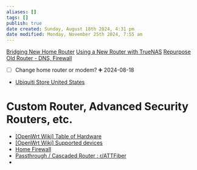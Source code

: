 ```yaml
---
aliases: []
tags: []
publish: true
date created: Sunday, August 18th 2024, 4:31 pm
date modified: Monday, November 25th 2024, 7:55 am
---
```


[Bridging New Home Router](../Bridging%20New%20Home%20Router/Bridging%20New%20Home%20Router.md)
[Using a New Router with TrueNAS](../../Home%20Lab,%20Home%20Server/TrueNAS%20Scale%20Home%20Server/Using%20a%20New%20Router%20with%20TrueNAS/Using%20a%20New%20Router%20with%20TrueNAS.md)
[Repurpose Old Router - DNS, Firewall](../Repurpose%20Old%20Router%20-%20DNS,%20Firewall/Repurpose%20Old%20Router%20-%20DNS,%20Firewall.md)

- [ ] Change home router or modem? ➕ 2024-08-18

- [Ubiquiti Store United States](https://store.ui.com/us/en)

# Custom Router, Advanced Security Routers, etc.

- [\[OpenWrt Wiki\] Table of Hardware](https://openwrt.org/toh/start)
- [\[OpenWrt Wiki\] Supported devices](https://openwrt.org/supported_devices)
- [Home Firewall](../Home%20Firewall/Home%20Firewall.md)
- [Passthrough / Cascaded Router : r/ATTFiber](https://www.reddit.com/r/ATTFiber/comments/ptxjod/passthrough_cascaded_router/)
- 